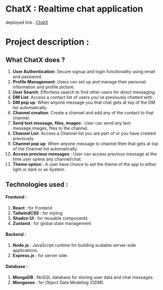 # ChatX : Realtime chat application 
deployed link :
[ChatX](https://chat-x-gilt.vercel.app/)

# Project description :
## What ChatX does ?
1. **User Authentication**: Secure signup and login functionality using email and password.
2. **Profile Management**: Users can set up and manage their personal information and profile picture.
3. **User Search**: Effortless search to find other users for direct messaging.
4. **DM List**: Access a contact list of users you've previously chatted with.
5. **DM pop up**: When anyone message you that chat gets at top of the DM list automatically.
6. **Channel creation**: Create a channel and add any of the contact to that channel.
7. **Send text message, files, images** : User can send any text message,images, files to the channel.
8. **Channel List**: Access a Channel list you are part of or you have created previously.
5. **Channel pop up**: When anyone message to channel then that gets at top of the Channel list automatically.
6. **Access previous messages** : User can access previous message at the time user opens any channel/chat.
7. **Theme option** : A user have choice to set the theme of the app to either light or dark or as System. 


## Technologies used :
#### Frontend :
  1. **React** : for frontend
  2. **TailwindCSS** : for styling
  3. **Shadcn UI** : for reusable components
  4. **Zustand** : for global state management

#### Backend :
  1. **Node.js** : JavaScript runtime for building scalable server-side applications.
  2. **Express.js** : for server side.

#### Database :
  1. **MongoDB** : NoSQL database for storing user data and chat messages.
  2. **Mongoose** : for Object Data Modeling (ODM).

